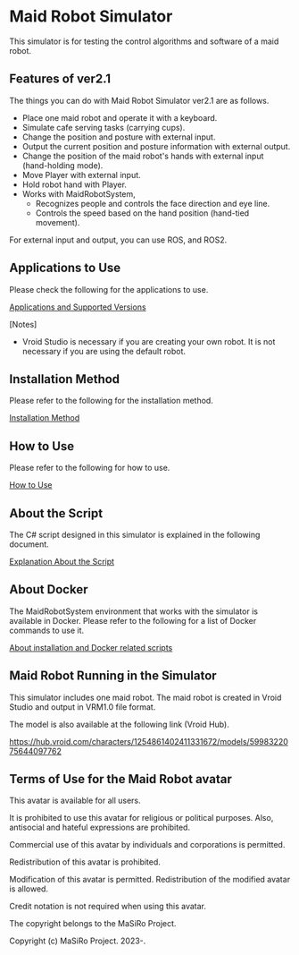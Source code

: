 # Maid Robot Simulator

This simulator is for testing the control algorithms and software of a maid robot.

## Features of ver2.1

The things you can do with Maid Robot Simulator ver2.1 are as follows.

- Place one maid robot and operate it with a keyboard.
- Simulate cafe serving tasks (carrying cups).
- Change the position and posture with external input.
- Output the current position and posture information with external output.
- Change the position of the maid robot's hands with external input (hand-holding mode).
- Move Player with external input.
- Hold robot hand with Player.
- Works with MaidRobotSystem,
  - Recognizes people and controls the face direction and eye line.
  - Controls the speed based on the hand position (hand-tied movement).

For external input and output, you can use ROS, and ROS2.

## Applications to Use

Please check the following for the applications to use.

[Applications and Supported Versions](./doc/version/support_version_en.md)

[Notes]

- Vroid Studio is necessary if you are creating your own robot. It is not necessary if you are using the default robot.

## Installation Method

Please refer to the following for the installation method.

[Installation Method](/doc/install/install_doc_en.md)

## How to Use

Please refer to the following for how to use.

[How to Use](/doc/how_to_use/how_to_use_doc_en.md)

## About the Script

The C# script designed in this simulator is explained in the following document.

[Explanation About the Script](./doc/about_script/explain_script_en.md)

## About Docker

The MaidRobotSystem environment that works with the simulator is available in Docker. Please refer to the following for a list of Docker commands to use it.

[About installation and Docker related scripts](./MaidRobotSystem/scripts_description_en.md)

## Maid Robot Running in the Simulator

This simulator includes one maid robot. The maid robot is created in Vroid Studio and output in VRM1.0 file format.

The model is also available at the following link (Vroid Hub).

<https://hub.vroid.com/characters/1254861402411331672/models/5998322075644097762>

## Terms of Use for the Maid Robot avatar

This avatar is available for all users.

It is prohibited to use this avatar for religious or political purposes. Also, antisocial and hateful expressions are prohibited.

Commercial use of this avatar by individuals and corporations is permitted.

Redistribution of this avatar is prohibited.

Modification of this avatar is permitted. Redistribution of the modified avatar is allowed.

Credit notation is not required when using this avatar.

The copyright belongs to the MaSiRo Project.

Copyright (c) MaSiRo Project. 2023-.


